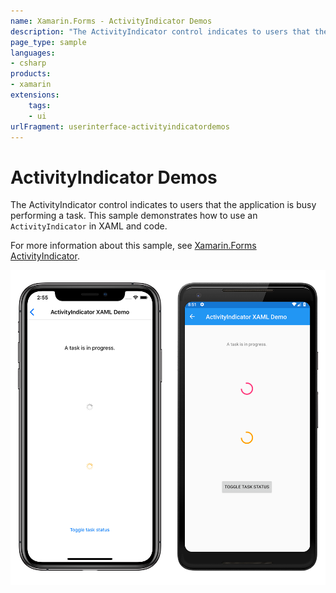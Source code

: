 ```yaml
---
name: Xamarin.Forms - ActivityIndicator Demos
description: "The ActivityIndicator control indicates to users that the application is busy performing a task (UI)"
page_type: sample
languages:
- csharp
products:
- xamarin
extensions:
    tags:
    - ui
urlFragment: userinterface-activityindicatordemos
---
```

# ActivityIndicator Demos

The ActivityIndicator control indicates to users that the application is busy performing a task. This sample demonstrates how to use an `ActivityIndicator` in XAML and code.

For more information about this sample, see [Xamarin.Forms ActivityIndicator](https://docs.microsoft.com/xamarin/xamarin-forms/user-interface/activityindicator).

![Sample ActivityIndicator demo application](Screenshots/02ActivityIndicatorDemo.png "Sample ActivityIndicator demo application")
